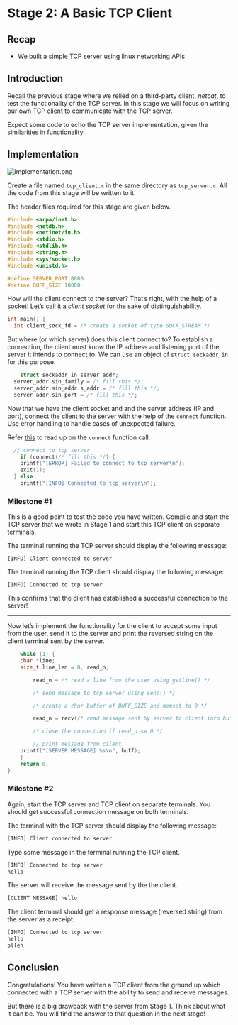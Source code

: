 # Stage 2: A Basic TCP Client

## Recap

- We built a simple TCP server using linux networking APIs

## Introduction

Recall the previous stage where we relied on a third-party client, _netcat_, to test the functionality of the TCP server. In this stage we will focus on writing our own TCP client to communicate with the TCP server.

Expect some code to echo the TCP server implementation, given the similarities in functionality.

## Implementation

![implementation.png](/assets/stage-2/implementation.png)

Create a file named `tcp_client.c` in the same directory as `tcp_server.c`. All the code from this stage will be written to it.

The header files required for this stage are given below.

```c
#include <arpa/inet.h>
#include <netdb.h>
#include <netinet/in.h>
#include <stdio.h>
#include <stdlib.h>
#include <string.h>
#include <sys/socket.h>
#include <unistd.h>

#define SERVER_PORT 8080
#define BUFF_SIZE 10000
```

How will the client connect to the server? That’s right, with the help of a socket! Let’s call it a _client socket_ for the sake of distinguishability.

```c
int main() {
  int client_sock_fd = /* create a socket of type SOCK_STREAM */
```

But where (or which server) does this client connect to? To establish a connection, the client must know the IP address and listening port of the server it intends to connect to. We can use an object of `struct sockaddr_in` for this purpose.

```c
 	struct sockaddr_in server_addr;
  server_addr.sin_family = /* fill this */;
  server_addr.sin_addr.s_addr = /* fill this */;
  server_addr.sin_port = /* fill this */;
```

Now that we have the client socket and and the server address (IP and port), connect the client to the server with the help of the `connect` function. Use error handling to handle cases of unexpected failure.

Refer [this](https://pubs.opengroup.org/onlinepubs/009695399/functions/connect.html) to read up on the `connect` function call.

```c
  // connect to tcp server
	if (connect(/* fill this */) {
    printf("[ERROR] Failed to connect to tcp server\n");
    exit(1);
  } else
    printf("[INFO] Connected to tcp server\n");
```

### Milestone #1

This is a good point to test the code you have written. Compile and start the TCP server that we wrote in Stage 1 and start this TCP client on separate terminals.

The terminal running the TCP server should display the following message:

```
[INFO] Client connected to server
```

The terminal running the TCP client should display the following message:

```
[INFO] Connected to tcp server
```

This confirms that the client has established a successful connection to the server!

---

Now let’s implement the functionality for the client to accept some input from the user, send it to the server and print the reversed string on the client terminal sent by the server.

```c
	while (1) {
    char *line;
    size_t line_len = 0, read_n;

		read_n = /* read a line from the user using getline() */

		/* send message to tcp server using send() */

		/* create a char buffer of BUFF_SIZE and memset to 0 */

		read_n = recv(/* read message sent by server to client into buffer */)

		/* close the connection if read_n <= 0 */

		// print message from cilent
    printf("[SERVER MESSAGE] %s\n", buff);
	}
	return 0;
}
```

### Milestone #2

Again, start the TCP server and TCP client on separate terminals. You should get successful connection message on both terminals.

The terminal with the TCP server should display the following message:

```c
[INFO] Client connected to server
```

Type some message in the terminal running the TCP client.

```c
[INFO] Connected to tcp server
hello
```

The server will receive the message sent by the the client.

```bash
[CLIENT MESSAGE] hello
```

The client terminal should get a response message (reversed string) from the server as a receipt.

```c
[INFO] Connected to tcp server
hello
olleh
```

## Conclusion

Congratulations! You have written a TCP client from the ground up which connected with a TCP server with the ability to send and receive messages.

But there is a big drawback with the server from Stage 1. Think about what it can be. You will find the answer to that question in the next stage!
